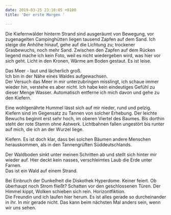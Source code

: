 ```yaml
---
date: 2019-03-25 23:10:05 +0100
title: 'Der erste Morgen '

---
```

Die Kiefernwälder hinterm Strand sind ausgeräumt von Bewegung, vor zugenagelten Campinghütten liegen tausend Zapfen auf dem Sand. Ich steige die Anhöhe hinauf, gehe auf die Lichtung zu; trockener Grasbewuchs, noch mehr Sand. Zwischen den Zapfen auf dem Rücken liegend mache ich kein Foto, weil es nicht wiedergeben wird, was hier vor sich geht. Licht in den Kronen, Wärme am Boden gestaut. Es ist leise.

Das Meer - laut und lächerlich groß.  
Ich bin in der Nähe eines Waldes aufgewachsen.  
Der Versuch das Meer in mir unterzubringen misslingt, ich schaue immer wieder hin, verstehe es aber nicht. Ich habe kein eindeutiges Gefühl zu dieser Menge Wasser. Automatisch entferne ich mich davon und gehe zu den Kiefern.

Eine wohlgenährte Hummel lässt sich auf mir nieder, rund und pelzig.  
Kiefern sind im Gegensatz zu Tannen von solcher Erhebung. Der leichte Bewuchs beginnt erst sehr hoch, im oberen Viertel des Baumes. Bis dorthin steht der rote Stamm ohne Astwerk. Lichtbahnen fallen ungestört bis runter auf mich, die ich an der Wurzel liege.

Kiefern. Es ist doch klar, dass bei solchen Bäumen andere Menschen herauskommen, als in den Tannengrüften Süddeutschlands.

Der Waldboden sinkt unter meinen Schritten ab und stellt sich hinter mir wieder auf. Hier deckt kein nasses, verschleimtes Laub die Erde unter Farnen.  
Das ist ein Wald auf einem Strand.

Bei Einbruch der Dunkelheit die Diskothek Hyperdome. Keiner feiert. Ob überhaupt noch Strom fließt? Schatten vor den geschlossenen Türen. Der Himmel kippt, Wolken schieben sich rein. Horizontfiktion.  
Die Freundin und ich laufen hier herum. Es ist alles gerade so durcheinander in ihr. In mir gerade nicht. Das kann beim nächsten Mal anders sein, wenn wir uns sehen.